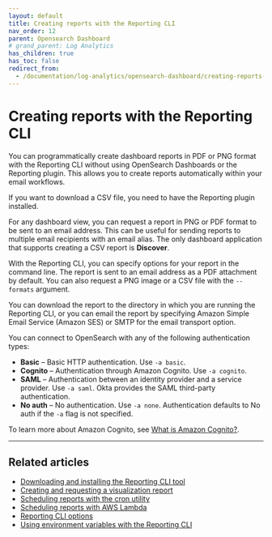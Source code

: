 ```yaml
---
layout: default
title: Creating reports with the Reporting CLI
nav_order: 12
parent: Opensearch Dashboard
# grand_parent: Log Analytics
has_children: true
has_toc: false
redirect_from:
  - /documentation/log-analytics/opensearch-dashboard/creating-reports-with-the-reporting-cli
--- 
```


# Creating reports with the Reporting CLI

You can programmatically create dashboard reports in PDF or PNG format with the Reporting CLI without using OpenSearch Dashboards or the Reporting plugin. This allows you to create reports automatically within your email workflows.

If you want to download a CSV file, you need to have the Reporting plugin installed.

For any dashboard view, you can request a report in PNG or PDF format to be sent to an email address. This can be useful for sending reports to multiple email recipients with an email alias. The only dashboard application that supports creating a CSV report is  **Discover**.

With the Reporting CLI, you can specify options for your report in the command line. The report is sent to an email address as a PDF attachment by default. You can also request a PNG image or a CSV file with the  `--formats`  argument.

You can download the report to the directory in which you are running the Reporting CLI, or you can email the report by specifying Amazon Simple Email Service (Amazon SES) or SMTP for the email transport option.

You can connect to OpenSearch with any of the following authentication types:

-   **Basic**  – Basic HTTP authentication. Use  `-a basic`.
-   **Cognito**  – Authentication through Amazon Cognito. Use  `-a cognito`.
-   **SAML**  – Authentication between an identity provider and a service provider. Use  `-a saml`. Okta provides the SAML third-party authentication.
-   **No auth**  – No authentication. Use  `-a none`. Authentication defaults to No auth if the  `-a`  flag is not specified.

To learn more about Amazon Cognito, see  [What is Amazon Cognito?](https://docs.aws.amazon.com/cognito/latest/developerguide/what-is-amazon-cognito.html).

[](https://opensearch.org/docs/latest/dashboards/reporting-cli/rep-cli-index/#top)

----------

## Related articles[](https://opensearch.org/docs/latest/dashboards/reporting-cli/rep-cli-index/#related-articles)

-   [Downloading and installing the Reporting CLI tool](https://opensearch.org/docs/latest/dashboards/reporting-cli/rep-cli-install/)
-   [Creating and requesting a visualization report](https://opensearch.org/docs/latest/dashboards/reporting-cli/rep-cli-create/)
-   [Scheduling reports with the cron utility](https://opensearch.org/docs/latest/dashboards/reporting-cli/rep-cli-cron/)
-   [Scheduling reports with AWS Lambda](https://opensearch.org/docs/latest/dashboards/reporting-cli/rep-cli-lambda/)
-   [Reporting CLI options](https://opensearch.org/docs/latest/dashboards/reporting-cli/rep-cli-options/)
-   [Using environment variables with the Reporting CLI](https://opensearch.org/docs/latest/dashboards/reporting-cli/rep-cli-env-var/)